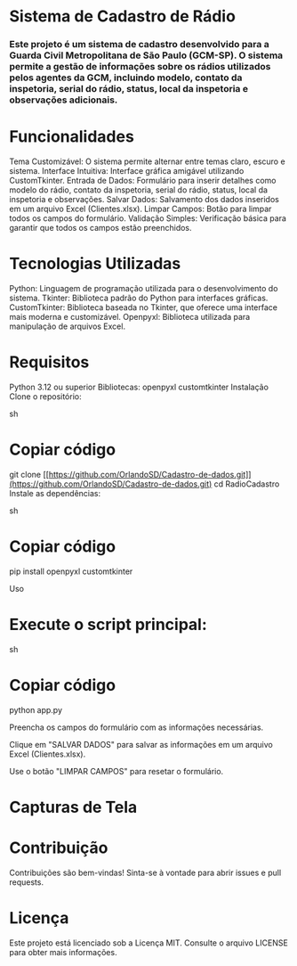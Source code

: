 # Sistema de Cadastro de Rádio 
### Este projeto é um sistema de cadastro desenvolvido para a Guarda Civil Metropolitana de São Paulo (GCM-SP). O sistema permite a gestão de informações sobre os rádios utilizados pelos agentes da GCM, incluindo modelo, contato da inspetoria, serial do rádio, status, local da inspetoria e observações adicionais.

# Funcionalidades
Tema Customizável: O sistema permite alternar entre temas claro, escuro e sistema.
Interface Intuitiva: Interface gráfica amigável utilizando CustomTkinter.
Entrada de Dados: Formulário para inserir detalhes como modelo do rádio, contato da inspetoria, serial do rádio, status, local da inspetoria e observações.
Salvar Dados: Salvamento dos dados inseridos em um arquivo Excel (Clientes.xlsx).
Limpar Campos: Botão para limpar todos os campos do formulário.
Validação Simples: Verificação básica para garantir que todos os campos estão preenchidos.
# Tecnologias Utilizadas
Python: Linguagem de programação utilizada para o desenvolvimento do sistema.
Tkinter: Biblioteca padrão do Python para interfaces gráficas.
CustomTkinter: Biblioteca baseada no Tkinter, que oferece uma interface mais moderna e customizável.
Openpyxl: Biblioteca utilizada para manipulação de arquivos Excel.
# Requisitos
Python 3.12 ou superior
Bibliotecas:
openpyxl
customtkinter
Instalação
Clone o repositório:

sh
# Copiar código
git clone [[https://github.com/OrlandoSD/Cadastro-de-dados.git]](https://github.com/OrlandoSD/Cadastro-de-dados.git)
cd RadioCadastro
Instale as dependências:

sh
# Copiar código

pip install openpyxl customtkinter

Uso
# Execute o script principal:

sh
# Copiar código
python app.py


Preencha os campos do formulário com as informações necessárias.

Clique em "SALVAR DADOS" para salvar as informações em um arquivo Excel (Clientes.xlsx).

Use o botão "LIMPAR CAMPOS" para resetar o formulário.

# Capturas de Tela

# Contribuição
Contribuições são bem-vindas! Sinta-se à vontade para abrir issues e pull requests.

# Licença
Este projeto está licenciado sob a Licença MIT. Consulte o arquivo LICENSE para obter mais informações.
